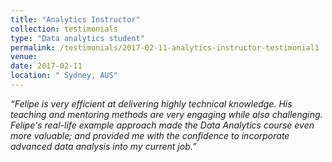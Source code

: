 ```yaml
---
title: "Analytics Instructor"
collection: testimonials
type: "Data analytics student"
permalink: /testimonials/2017-02-11-analytics-instructor-testimonial1
venue:
date: 2017-02-11
location: " Sydney, AUS"
---
```


*“Felipe is very efficient at delivering highly technical knowledge. His teaching and mentoring methods are very engaging while also challenging. Felipe's real-life example approach made the Data Analytics course even more valuable; and provided me with the confidence to incorporate advanced data analysis into my current job.”*
